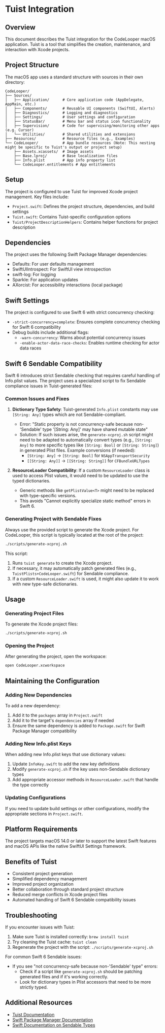 # Tuist Integration

## Overview

This document describes the Tuist integration for the CodeLooper macOS application. Tuist is a tool that simplifies the creation, maintenance, and interaction with Xcode projects.

## Project Structure

The macOS app uses a standard structure with sources in their own directory:

```
CodeLooper/
├── Sources/
│   ├── Application/      # Core application code (AppDelegate, AppMain, etc.)
│   ├── Components/       # Reusable UI components (SwiftUI, Alerts)
│   ├── Diagnostics/      # Logging and diagnostics
│   ├── Settings/         # User settings and configuration
│   ├── StatusBar/        # Menu bar and status icon functionality
│   ├── Supervision/      # Code for supervising/monitoring other apps (e.g. Cursor)
│   └── Utilities/        # Shared utilities and extensions
├── Resources/            # Resource files (e.g., Examples)
└── CodeLooper/           # App bundle resources (Note: This nesting might be specific to Tuist's output or project setup)
    ├── Assets.xcassets/  # Image assets
    ├── Base.lproj/       # Base localization files
    ├── Info.plist        # App info property list
    └── CodeLooper.entitlements # App entitlements
```

## Setup

The project is configured to use Tuist for improved Xcode project management. Key files include:

- `Project.swift`: Defines the project structure, dependencies, and build settings
- `Tuist.swift`: Contains Tuist-specific configuration options
- `Tuist/ProjectDescriptionHelpers`: Contains helper functions for project description

## Dependencies

The project uses the following Swift Package Manager dependencies:

- Defaults: For user defaults management
- SwiftUIIntrospect: For SwiftUI view introspection
- swift-log: For logging
- Sparkle: For application updates
- AXorcist: For accessibility interactions (local package)

## Swift Settings

The project is configured to use Swift 6 with strict concurrency checking:

- `-strict-concurrency=complete`: Ensures complete concurrency checking for Swift 6 compatibility
- Debug builds include additional flags:
  - `-warn-concurrency`: Warns about potential concurrency issues
  - `-enable-actor-data-race-checks`: Enables runtime checking for actor data races

## Swift 6 Sendable Compatibility

Swift 6 introduces strict Sendable checking that requires careful handling of Info.plist values. The project uses a specialized script to fix Sendable compliance issues in Tuist-generated files:

### Common Issues and Fixes

1. **Dictionary Type Safety**: Tuist-generated `Info.plist` constants may use `[String: Any]` types which are not Sendable-compliant.

   - Error: "Static property is not concurrency-safe because non-'Sendable' type '[String: Any]' may have shared mutable state"
   - Solution: If such issues arise, the `generate-xcproj.sh` script might need to be adapted to automatically convert types (e.g., `[String: Any]` to more specific types like `[String: Bool]` or `[String: String]`) in generated Plist files.
     Example conversions (if needed):
     - `[String: Any]` → `[String: Bool]` for `NSAppTransportSecurity`
     - `[[String: Any]]` → `[[String: String]]` for `CFBundleURLTypes`

2. **ResourceLoader Compatibility**: If a custom `ResourceLoader` class is used to access Plist values, it would need to be updated to use the typed dictionaries.
   - Generic methods like `getPlistValue<T>` might need to be replaced with type-specific versions.
   - This avoids "Cannot explicitly specialize static method" errors in Swift 6.

### Generating Project with Sendable Fixes

Always use the provided script to generate the Xcode project. For CodeLooper, this script is typically located at the root of the project:
```bash
./scripts/generate-xcproj.sh
```

This script:

1. Runs `tuist generate` to create the Xcode project.
2. If necessary, it may automatically patch generated files (e.g., `TuistPlists+CodeLooper.swift`) for Sendable compliance.
3. If a custom `ResourceLoader.swift` is used, it might also update it to work with new type-safe dictionaries.

## Usage

### Generating Project Files

To generate the Xcode project files:
```bash
./scripts/generate-xcproj.sh
```

### Opening the Project

After generating the project, open the workspace:
```bash
open CodeLooper.xcworkspace
```

## Maintaining the Configuration

### Adding New Dependencies

To add a new dependency:

1. Add it to the `packages` array in `Project.swift`
2. Add it to the target's `dependencies` array if needed
3. Ensure the same dependency is added to `Package.swift` for Swift Package Manager compatibility

### Adding New Info.plist Keys

When adding new Info.plist keys that use dictionary values:

1. Update `InfoKey.swift` to add the new key definitions
2. Modify `generate-xcproj.sh` if the key uses non-Sendable dictionary types
3. Add appropriate accessor methods in `ResourceLoader.swift` that handle the type correctly

### Updating Configurations

If you need to update build settings or other configurations, modify the appropriate sections in `Project.swift`.

## Platform Requirements

The project targets macOS 14.0 or later to support the latest Swift features and macOS APIs like the native SwiftUI Settings framework.

## Benefits of Tuist

- Consistent project generation
- Simplified dependency management
- Improved project organization
- Better collaboration through standard project structure
- Reduced merge conflicts in Xcode project files
- Automated handling of Swift 6 Sendable compatibility issues

## Troubleshooting

If you encounter issues with Tuist:

1. Make sure Tuist is installed correctly: `brew install tuist`
2. Try cleaning the Tuist cache: `tuist clean`
3. Regenerate the project with the script: `./scripts/generate-xcproj.sh`

For common Swift 6 Sendable issues:

- If you see "not concurrency-safe because non-'Sendable' type" errors:
  - Check if a script like `generate-xcproj.sh` should be patching generated files and if it's working correctly.
  - Look for dictionary types in Plist accessors that need to be more strictly typed.

## Additional Resources

- [Tuist Documentation](https://docs.tuist.io/documentation)
- [Swift Package Manager Documentation](https://swift.org/package-manager/)
- [Swift Documentation on Sendable Types](https://docs.swift.org/swift-book/documentation/the-swift-programming-language/concurrency#Sendable-Types)
